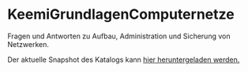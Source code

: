 KeemiGrundlagenComputernetze
============================

Fragen und Antworten zu Aufbau, Administration und Sicherung von Netzwerken.

Der aktuelle Snapshot des Katalogs kann [hier heruntergeladen werden.](https://github.com/PaasQ/KeemiGrundlagenComputernetze/zipball/master) 
